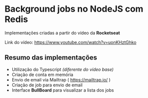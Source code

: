 # Background jobs no NodeJS com Redis #

Implementações criadas a partir do vídeo da **Rocketseat**

Link do vídeo: https://www.youtube.com/watch?v=uonKHztGhko

## Resumo das implementações
- Utilização do Typescript *(diferente do vídeo base)*
- Criação de conta em memória
- Envio de email via Mailtrap ( https://mailtrap.io/ )
- Criação de job para envio de email
- Interface **BullBoard** para visualizar a lista dos jobs

